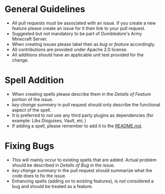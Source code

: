 # General Guidelines
- All pull requests _must_ be associated with an issue. If you create a new feature please create an issue for it then link to your pull request.
- Suggested but not mandatory to be part of Dumbledore's Army Minecraft Server.
- When creating issues please label then as _bug_ or _feature_ accordingly. 
- All contributions are provided under Apache 2.0 license.
- All additions should have an applicable unit test provided for the change.

# Spell Addition
- When creating spells please describe them in the _Details of Feature_ portion of the issue.
- _key change summary_ in pull request should only describe the functional aspect of the spell.
- It is preferred to _not_ use any third party plugins as dependencies (for example: Libs Disguises, Vault, etc.)
- If adding a spell, please remember to add it to the [README.md](./README.md).

# Fixing Bugs
- This will mainly occur to existing spells that are added. Actual problem should be described in _Details of Bug_ in the issue.
- _key change summary_ in the pull request should summarize what the code does to fix the issue.
- Enhancing spells (adding on to existing features), is _not_ considered a bug and should be treated as a feature.